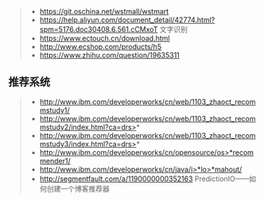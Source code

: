 >* https://git.oschina.net/wstmall/wstmart
>* https://help.aliyun.com/document_detail/42774.html?spm=5176.doc30408.6.561.cCMxoT  文字识别
>* https://www.ectouch.cn/download.html
>* http://www.ecshop.com/products/h5
>* https://www.zhihu.com/question/19635311

## 推荐系统
>* http://www.ibm.com/developerworks/cn/web/1103_zhaoct_recommstudy1/
>* http://www.ibm.com/developerworks/cn/web/1103_zhaoct_recommstudy2/index.html?ca=drs>*
>* http://www.ibm.com/developerworks/cn/web/1103_zhaoct_recommstudy3/index.html?ca=drs>*
>* http://www.ibm.com/developerworks/cn/opensource/os>*recommender1/
>* http://www.ibm.com/developerworks/cn/java/j>*lo>*mahout/
>* http://segmentfault.com/a/1190000000352163  PredictionIO——如何创建一个博客推荐器